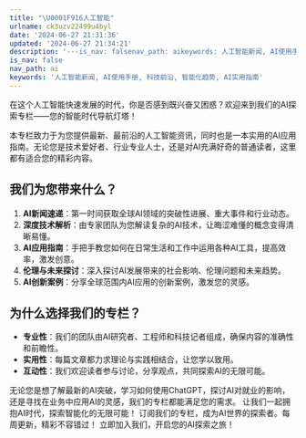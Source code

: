 ```yaml
---
title: "\U0001F916人工智能"
urlname: ck3uzv22499u4byl
date: '2024-06-27 21:31:36'
updated: '2024-06-27 21:34:21'
description: '---is_nav: falsenav_path: aikeywords: 人工智能新闻, AI使用手册, 科技前沿, 智能化趋势, AI实用指南在这个人工智能快速发展的时代，你是否感到既兴奋又困惑？欢迎来到我们的AI探索专栏——您的智能时代导航灯塔！本专栏致力于为您提供最新、最前沿的人工智能...'
is_nav: false
nav_path: ai
keywords: '人工智能新闻, AI使用手册, 科技前沿, 智能化趋势, AI实用指南'
---
```

在这个人工智能快速发展的时代，你是否感到既兴奋又困惑？欢迎来到我们的AI探索专栏——您的智能时代导航灯塔！

本专栏致力于为您提供最新、最前沿的人工智能资讯，同时也是一本实用的AI应用指南。无论您是技术爱好者、行业专业人士，还是对AI充满好奇的普通读者，这里都有适合您的精彩内容。
## 我们为您带来什么？

1. **AI新闻速递**：第一时间获取全球AI领域的突破性进展、重大事件和行业动态。
2. **深度技术解析**：由专家团队为您解读复杂的AI技术，让晦涩难懂的概念变得清晰易懂。
3. **AI应用指南**：手把手教您如何在日常生活和工作中运用各种AI工具，提高效率，激发创意。
4. **伦理与未来探讨**：深入探讨AI发展带来的社会影响、伦理问题和未来趋势。
5. **AI创新案例**：分享全球范围内AI应用的创新案例，激发您的灵感。
## 为什么选择我们的专栏？

- **专业性**：我们的团队由AI研究者、工程师和科技记者组成，确保内容的准确性和前瞻性。
- **实用性**：每篇文章都力求理论与实践相结合，让您学以致用。
- **互动性**：我们欢迎读者参与讨论，分享观点，共同探索AI的无限可能。

无论您是想了解最新的AI突破，学习如何使用ChatGPT，探讨AI对就业的影响，还是寻找在业务中应用AI的灵感，我们的专栏都能满足您的需求。
让我们一起拥抱AI时代，探索智能化的无限可能！
订阅我们的专栏，成为AI世界的探索者。每周更新，精彩不容错过！
立即加入我们，开启您的AI探索之旅！
